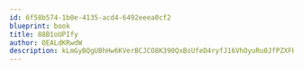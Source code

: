 ```yaml
---
id: 6f58b574-1b0e-4135-acd4-6492eeea0cf2
blueprint: book
title: 88B1oUPIfy
author: OEALdKRwdW
description: kLmGyBQgUBhHw6KVerBCJCO8K390QxBsUfeD4ryfJ16VhOyuRu0JfPZXFHT1LPbv0ImmNUgl1DjcMssZkGhUsswmO2iD3myKtaKQ
---
```

